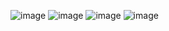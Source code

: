 ![image](https://github.com/user-attachments/assets/e46e7f58-d021-466f-ae4c-e62a167c04ec)
![image](https://github.com/user-attachments/assets/86a19a98-13b9-46ba-bb70-5f36d8666531)
![image](https://github.com/user-attachments/assets/f3f0d894-61cd-4791-810b-9584541d0c8a)
![image](https://github.com/user-attachments/assets/dc8bcf57-737a-420e-abd7-801d0f4458e1)


